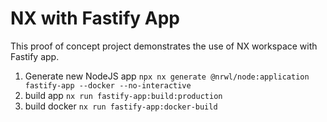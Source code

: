 # NX with Fastify App

This proof of concept project demonstrates the use of NX workspace with Fastify app.

1. Generate new NodeJS app
`npx nx generate @nrwl/node:application fastify-app --docker --no-interactive`
2. build app
`nx run fastify-app:build:production`
3. build docker
`nx run fastify-app:docker-build`


